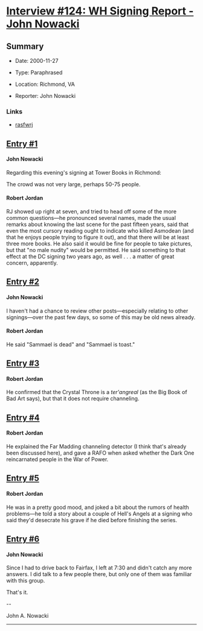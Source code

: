 # [Interview #124: WH Signing Report - John Nowacki](https://www.theoryland.com/intvmain.php?i=124)

## Summary

- Date: 2000-11-27

- Type: Paraphrased

- Location: Richmond, VA

- Reporter: John Nowacki

### Links

- [rasfwrj](http://groups.google.com/group/rec.arts.sf.written.robert-jordan/msg/9fcdb7cd87bffb6d)


## [Entry #1](https://www.theoryland.com/intvmain.php?i=124#1)

#### John Nowacki

Regarding this evening's signing at Tower Books in Richmond:

The crowd was not very large, perhaps 50-75 people.

#### Robert Jordan

RJ showed up right at seven, and tried to head off some of the more common questions—he pronounced several names, made the usual remarks about knowing the last scene for the past fifteen years, said that even the most cursory reading ought to indicate who killed Asmodean (and that he enjoys people trying to figure it out), and that there will be at least three more books. He also said it would be fine for people to take pictures, but that "no male nudity" would be permitted. He said something to that effect at the DC signing two years ago, as well . . . a matter of great concern, apparently.

## [Entry #2](https://www.theoryland.com/intvmain.php?i=124#2)

#### John Nowacki

I haven't had a chance to review other posts—especially relating to other signings—over the past few days, so some of this may be old news already.

#### Robert Jordan

He said "Sammael is dead" and "Sammael is toast."

## [Entry #3](https://www.theoryland.com/intvmain.php?i=124#3)

#### Robert Jordan

He confirmed that the Crystal Throne is a
*ter'angreal*
(as the Big Book of Bad Art says), but that it does not require channeling.

## [Entry #4](https://www.theoryland.com/intvmain.php?i=124#4)

#### Robert Jordan

He explained the Far Madding channeling detector (I think that's already been discussed here), and gave a RAFO when asked whether the Dark One reincarnated people in the War of Power.

## [Entry #5](https://www.theoryland.com/intvmain.php?i=124#5)

#### Robert Jordan

He was in a pretty good mood, and joked a bit about the rumors of health problems—he told a story about a couple of Hell's Angels at a signing who said they'd desecrate his grave if he died before finishing the series.

## [Entry #6](https://www.theoryland.com/intvmain.php?i=124#6)

#### John Nowacki

Since I had to drive back to Fairfax, I left at 7:30 and didn't catch any more answers. I did talk to a few people there, but only one of them was familiar with this group.

That's it.

--

John A. Nowacki


---

